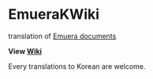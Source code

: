 # EmueraKWiki
translation of [Emuera documents](https://osdn.net/projects/emuera/wiki/FrontPage, "original documents")


**View [Wiki](https://github.com/mosochu/EmueraKWiki/wiki)**

Every translations to Korean are welcome.
